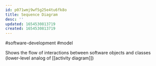 ```yaml
---
id: p071wmj9wf5g25e4tu6fk8o
title: Sequence Diagram
desc: ''
updated: 1654530813719
created: 1654530813719
---
```

#software-development #model 

Shows the flow of interactions between software objects and classes (lower-level analog of [[activity diagram]])
